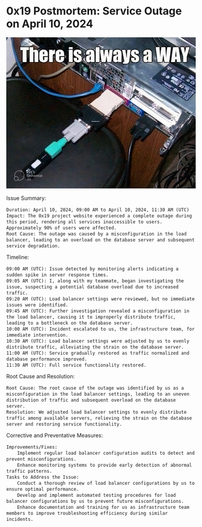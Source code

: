 <h1>0x19 Postmortem: Service Outage on April 10, 2024</h1>

![Alt text](pic.jpg)


Issue Summary:

    Duration: April 10, 2024, 09:00 AM to April 10, 2024, 11:30 AM (UTC)
    Impact: The 0x19 project website experienced a complete outage during this period, rendering all services inaccessible to users. Approximately 90% of users were affected.
    Root Cause: The outage was caused by a misconfiguration in the load balancer, leading to an overload on the database server and subsequent service degradation.

Timeline:

    09:00 AM (UTC): Issue detected by monitoring alerts indicating a sudden spike in server response times.
    09:05 AM (UTC): I, along with my teammate, began investigating the issue, suspecting a potential database overload due to increased traffic.
    09:20 AM (UTC): Load balancer settings were reviewed, but no immediate issues were identified.
    09:45 AM (UTC): Further investigation revealed a misconfiguration in the load balancer, causing it to improperly distribute traffic, leading to a bottleneck on the database server.
    10:00 AM (UTC): Incident escalated to us, the infrastructure team, for immediate intervention.
    10:30 AM (UTC): Load balancer settings were adjusted by us to evenly distribute traffic, alleviating the strain on the database server.
    11:00 AM (UTC): Service gradually restored as traffic normalized and database performance improved.
    11:30 AM (UTC): Full service functionality restored.

Root Cause and Resolution:

    Root Cause: The root cause of the outage was identified by us as a misconfiguration in the load balancer settings, leading to an uneven distribution of traffic and subsequent overload on the database server.
    Resolution: We adjusted load balancer settings to evenly distribute traffic among available servers, relieving the strain on the database server and restoring service functionality.

Corrective and Preventative Measures:

    Improvements/Fixes:
        Implement regular load balancer configuration audits to detect and prevent misconfigurations.
        Enhance monitoring systems to provide early detection of abnormal traffic patterns.
    Tasks to Address the Issue:
        Conduct a thorough review of load balancer configurations by us to ensure optimal performance.
        Develop and implement automated testing procedures for load balancer configurations by us to prevent future misconfigurations.
        Enhance documentation and training for us as infrastructure team members to improve troubleshooting efficiency during similar incidents.